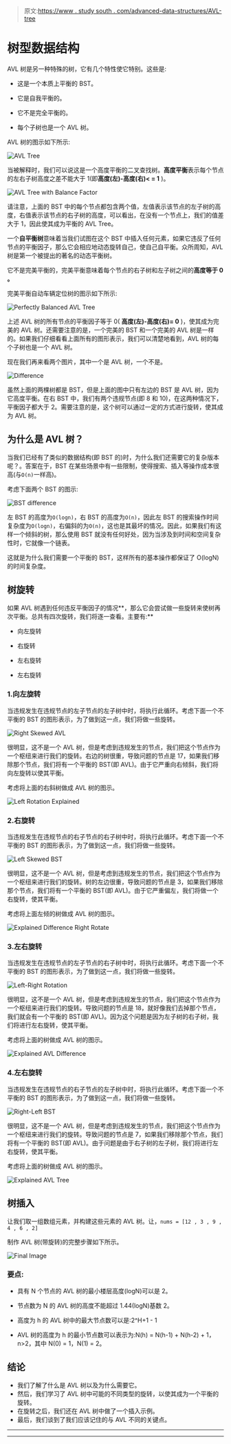 > 原文:[https://www . study south . com/advanced-data-structures/AVL-tree](https://www.studytonight.com/advanced-data-structures/avl-tree)

# 树型数据结构

AVL 树是另一种特殊的树，它有几个特性使它特别。这些是:

*   这是一个本质上平衡的 BST。

*   它是自我平衡的。

*   它不是完全平衡的。

*   每个子树也是一个 AVL 树。

AVL 树的图示如下所示:

![AVL Tree](../Images/87b29f362ad23cdc64cc94ab846d43e8.png)

当被解释时，我们可以说这是一个高度平衡的二叉查找树。**高度平衡**表示每个节点的左右子树高度之差不能大于 1(即**高度(左)-高度(右)< = 1** )。

![AVL Tree with Balance Factor](../Images/a359ddaed83e97db87b9e41120e462ff.png)

请注意，上面的 BST 中的每个节点都包含两个值，左值表示该节点的左子树的高度，右值表示该节点的右子树的高度，可以看出，在没有一个节点上，我们的值差大于 1，因此使其成为平衡的 AVL Tree。

一个**自平衡树**意味着当我们试图在这个 BST 中插入任何元素，如果它违反了任何节点的平衡因子，那么它会相应地动态旋转自己，使自己自平衡。众所周知，AVL 树是第一个被提出的著名的动态平衡树。

它不是完美平衡的，完美平衡意味着每个节点的右子树和左子树之间的**高度等于 **0** 。**

完美平衡自动车辆定位树的图示如下所示:

![Perfectly Balanced AVL Tree](../Images/d0858637e902332efbc1d69abedae5b2.png)

上述 AVL 树的所有节点的平衡因子等于 0( **高度(左)-高度(右)= 0** )，使其成为完美的 AVL 树。还需要注意的是，一个完美的 BST 和一个完美的 AVL 树是一样的。如果我们仔细看看上面所有的图形表示，我们可以清楚地看到，AVL 树的每个子树也是一个 AVL 树。

现在我们再来看两个图片，其中一个是 AVL 树，一个不是。

![Difference ](../Images/f46a612834731732bf989198bcaed35b.png)

虽然上面的两棵树都是 BST，但是上面的图中只有左边的 BST 是 AVL 树，因为它高度平衡。在右 BST 中，我们有两个违规节点(即 8 和 10)，在这两种情况下，平衡因子都大于 2。需要注意的是，这个树可以通过一定的方式进行旋转，使其成为 AVL 树。

## 为什么是 AVL 树？

当我们已经有了类似的数据结构(即 BST 的)时，为什么我们还需要它的复杂版本呢？。答案在于，BST 在某些场景中有一些限制，使得搜索、插入等操作成本很高(与`O(n)`一样高)。

考虑下面两个 BST 的图示:

![BST difference](../Images/8b07701f6d2a9549d139c1a2c0cdbd99.png)

左 BST 的高度为`O(logn)`，右 BST 的高度为`O(n)`，因此左 BST 的搜索操作时间复杂度为`O(logn)`，右偏斜的为`O(n)`，这也是其最坏的情况。因此，如果我们有这样一个倾斜的树，那么使用 BST 就没有任何好处，因为当涉及到时间和空间复杂性时，它就像一个链表。

这就是为什么我们需要一个平衡的 BST，这样所有的基本操作都保证了 O(logN)的时间复杂度。

## 树旋转

如果 AVL 树遇到任何违反平衡因子的情况**，那么它会尝试做一些旋转来使树再次平衡。总共有四次旋转，我们将逐一查看。主要有:**

*   向左旋转

*   右旋转

*   左右旋转

*   左右旋转

### 1.向左旋转

当违规发生在违规节点的左子节点的左子树中时，将执行此循环。考虑下面一个不平衡的 BST 的图形表示，为了做到这一点，我们将做一些旋转。

![Right Skewed AVL ](../Images/311ff47e76b0b51453346032436b4e24.png)

很明显，这不是一个 AVL 树，但是考虑到违规发生的节点，我们把这个节点作为一个枢纽来进行我们的旋转。右边的树很重，导致问题的节点是 17，如果我们移除那个节点，我们将有一个平衡的 BST(即 AVL)。由于它严重向右倾斜，我们将向左旋转以使其平衡。

考虑将上面的右斜树做成 AVL 树的图示。

![Left Rotation Explained](../Images/a4c197b1b501a4dd7e74f694b060f74a.png)

### 2.右旋转

当违规发生在违规节点的右子节点的右子树中时，将执行此循环。考虑下面一个不平衡的 BST 的图形表示，为了做到这一点，我们将做一些旋转。

![Left Skewed BST](../Images/b8e423de5c4e71e61da364a348b9718f.png)

很明显，这不是一个 AVL 树，但是考虑到违规发生的节点，我们把这个节点作为一个枢纽来进行我们的旋转。树的左边很重，导致问题的节点是 3，如果我们移除那个节点，我们将有一个平衡的 BST(即 AVL)。由于它严重偏左，我们将做一个右旋转，使其平衡。

考虑将上面左倾的树做成 AVL 树的图示。

![Explained Difference Right Rotate](../Images/c8932cb900a6802f93a097cde6d95c66.png)

### 3.左右旋转

当违规发生在违规节点的左子节点的右子树中时，将执行此循环。考虑下面一个不平衡的 BST 的图形表示，为了做到这一点，我们将做一些旋转。

![Left-Right Rotation](../Images/f9c0b06afde1e2bc3de5e99ccb36271f.png)

很明显，这不是一个 AVL 树，但是考虑到违规发生的节点，我们把这个节点作为一个枢纽来进行我们的旋转。导致问题的节点是 18，就好像我们去掉那个节点，我们就会有一个平衡的 BST(即 AVL)。因为这个问题是因为左子树的右子树，我们将进行左右旋转，使其平衡。

考虑将上面的树做成 AVL 树的图示。

![Explained AVL Difference](../Images/58df082d1eb5c2290458147819506151.png)

### 4.左右旋转

当违规发生在违规节点的右子节点的左子树中时，将执行此循环。考虑下面一个不平衡的 BST 的图形表示，为了做到这一点，我们将做一些旋转。

![Right-Left BST](../Images/57f97a6959ad0129a97268335a0470a3.png)

很明显，这不是一个 AVL 树，但是考虑到违规发生的节点，我们把这个节点作为一个枢纽来进行我们的旋转。导致问题的节点是 7，如果我们移除那个节点，我们将有一个平衡的 BST(即 AVL)。由于问题是由于右子树的左子树，我们将进行左右旋转，使其平衡。

考虑将上面的树做成 AVL 树的图示。

![Explained AVL Tree ](../Images/1f0b1b3e32d178f32965b20552af5cf4.png)

## 树插入

让我们取一组数组元素，并构建这些元素的 AVL 树。让，`nums = [12 , 3 , 9 , 4 , 6 , 2]`

制作 AVL 树(带旋转)的完整步骤如下所示。

![Final Image](../Images/2353001d25736a013a0bd37851da3822.png)

### 要点:

*   具有 N 个节点的 AVL 树的最小楼层高度(logN)可以是 2。

*   节点数为 N 的 AVL 树的高度不能超过 1.44(logN)基数 2。

*   高度为 h 的 AVL 树中的最大节点数可以是:2^H+1 - 1

*   AVL 树的高度为 h 的最小节点数可以表示为:N(h) = N(h-1) + N(h-2) + 1，n>2，其中 N(0) = 1，N(1) = 2。

## 结论

*   我们了解了什么是 AVL 树以及为什么需要它。
*   然后，我们学习了 AVL 树中可能的不同类型的旋转，以使其成为一个平衡的旋转。
*   在旋转之后，我们还在 AVL 树中做了一个插入示例。
*   最后，我们谈到了我们应该记住的与 AVL 不同的关键点。

* * *

* * *